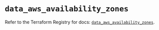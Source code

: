 # `data_aws_availability_zones`

Refer to the Terraform Registry for docs: [`data_aws_availability_zones`](https://registry.terraform.io/providers/hashicorp/aws/6.2.0/docs/data-sources/availability_zones).
